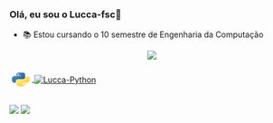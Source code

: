 ### Olá, eu sou o Lucca-fsc👋

- 📚 Estou cursando o 10 semestre de Engenharia da Computação

<div align="center">
  <a href="https://github.com/lucca-fsc">
  <!--<img height="180em" src="https://github-readme-stats.vercel.app/api?username=lucca-fsc&show_icons=true&theme=merko&include_all_commits=true&count_private=true"/> --->
  <img height="180em" src="https://github-readme-stats.vercel.app/api/top-langs/?username=lucca-fsc&layout=compact&langs_count=7&theme=merko"/>
</div>
  
<div style="display: inline_block"><br>
  <img align="center" alt="Lucca-Python" height="30" width="40" src="https://raw.githubusercontent.com/devicons/devicon/master/icons/python/python-original.svg">
  <img align="center" alt="Lucca-Python" height="30" width="40" src="https://cdn.jsdelivr.net/gh/devicons/devicon/icons/jupyter/jupyter-original-wordmark.svg">
</div>
  
 ##
<div> 
  <a href = "mailto:freitas.s@aluno.ifsp.edu.br"><img src="https://img.shields.io/badge/-Gmail-%23333?style=for-the-badge&logo=gmail&logoColor=white" target="_blank"></a>
  <a href="https://www.linkedin.com/in/luccafscalaigian/" target="_blank"><img src="https://img.shields.io/badge/-LinkedIn-%230077B5?style=for-the-badge&logo=linkedin&logoColor=white" target="_blank"></a> 
 
<!---
- 👋 Oi, Eu sou @lucca-fsc
- 👀 I’m interested in ...
- 🌱 I’m currently learning ...
- 💞️ I’m looking to collaborate on ...
- 📫 How to reach me ...

lucca-fsc/lucca-fsc is a ✨ special ✨ repository because its `README.md` (this file) appears on your GitHub profile.
You can click the Preview link to take a look at your changes.
--->
